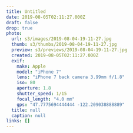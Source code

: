 ```yaml
---
title: Untitled
date: 2019-08-05T02:11:27.000Z
draft: false
drop: true
photo:
  url: s3/images/2019-08-04-19-11-27.jpg
  thumb: s3/thumbs/2019-08-04-19-11-27.jpg
  preview: s3/previews/2019-08-04-19-11-27.jpg
  created: 2019-08-05T02:11:27.000Z
  exif:
    make: Apple
    model: "iPhone 7"
    lens: "iPhone 7 back camera 3.99mm f/1.8"
    iso: 80
    aperture: 1.8
    shutter_speed: 1/15
    focal_length: "4.0 mm"
    gps: "47.7775694444444 -122.209038888889"
  title: null
  caption: null
links: []
---
```


